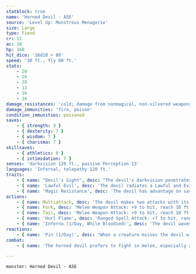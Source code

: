 ```yaml
---
statblock: true
name: 'Horned Devil - A5E'
source: 'Level Up: Monstrous Menagerie'
size: Large
type: Fiend
cr: 11
ac: 18
hp: 168
hit_dice: '16d10 + 80'
speed: '30 ft., fly 60 ft.'
stats:
    - 20
    - 16
    - 20
    - 12
    - 16
    - 16
damage_resistances: 'cold; damage from nonmagical, non-silvered weapons'
damage_immunities: 'fire, poison'
condition_immunities: poisoned
saves:
    - { strength: 9 }
    - { dexterity: 7 }
    - { wisdom: 7 }
    - { charisma: 7 }
skillsaves:
    - { athletics: 9 }
    - { intimidation: 7 }
senses: 'darkvision 120 ft., passive Perception 13'
languages: 'Infernal, telepathy 120 ft.'
traits:
    - { name: "Devil's Sight", desc: "The devil's darkvision penetrates magical darkness." }
    - { name: 'Lawful Evil', desc: 'The devil radiates a Lawful and Evil aura.' }
    - { name: 'Magic Resistance', desc: 'The devil has advantage on saving throws against spells and magical effects.' }
actions:
    - { name: Multiattack, desc: 'The devil makes two attacks with its fork and one with its tail. It can replace any melee attack with Hurl Flame.' }
    - { name: Fork, desc: 'Melee Weapon Attack: +9 to hit, reach 10 ft., one target. Hit: 12 (2d6 + 5) piercing damage plus 3 (1d6) fire damage.' }
    - { name: Tail, desc: 'Melee Weapon Attack: +9 to hit, reach 10 ft., one target. Hit: 10 (1d10 + 5) piercing damage. If the target is a creature other than an undead or construct, it makes a DC 17 Constitution saving throw. On a failure, it receives an infernal wound and takes 11 (2d10) ongoing piercing damage. Each time the devil hits the wounded target with this attack, the ongoing damage increases by 11 (2d10). A creature can spend an action to make a DC 12 Medicine check, ending the ongoing damage on a success. At least 1 hit point of magical healing also ends the ongoing damage.' }
    - { name: 'Hurl Flame', desc: 'Ranged Spell Attack: +7 to hit, range 150 ft., one target. Hit: 10 (3d6) fire damage. If the target is an unattended flammable object or a creature, it catches fire, taking 5 (1d10) ongoing fire damage. A creature can use an action to extinguish this fire.' }
    - { name: 'Inferno (1/Day, While Bloodied)', desc: 'The devil waves its fork, igniting a trail of roaring flame. Any creature within 10 feet of the devil makes a DC 15 Dexterity saving throw, taking 49 (14d6) fire damage on a failure or half damage on a success.' }
reactions:
    - { name: 'Pin (1/Day)', desc: "When a creature misses the devil with a melee attack, the devil makes a fork attack against that creature. On a hit, the target is impaled by the fork and grappled (escape DC 17). Until this grapple ends, the devil can't make fork attacks or use Inferno, but the target takes 7 (2d6) piercing damage plus 3 (1d6) fire damage at the beginning of each of its turns." }
combat:
    - { name: 'The horned devil prefers to fight in melee, especially against weak enemies', desc: "It goads a ranged creature into making a melee attack, pins it, and keeps it pinned while hurling flame at other opponents. If fighting a melee combatant, the devil tries to pin the creature while 10 feet away from it, so that the creature can't counterattack. When bloodied, it releases a pinned opponent in order to use Inferno. The horned devil follows orders to the letter and rarely retreats, but it might agree to a ceasefire if its orders aren't specific." }

---
```

```statblock
monster: Horned Devil - A5E
```
